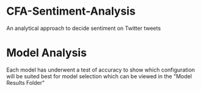# CFA-Sentiment-Analysis
An analytical approach to decide sentiment on Twitter tweets

# Model Analysis
Each model has underwent a test of accuracy to show which configuration will be suited best for model selection which can be viewed in the "Model Results Folder"